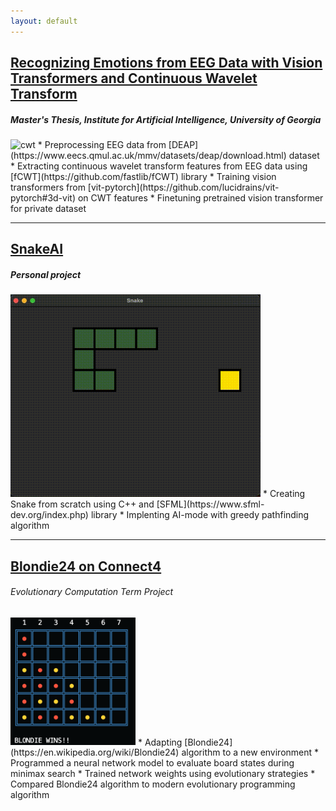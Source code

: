 ```yaml
---
layout: default
---
```


## [Recognizing Emotions from EEG Data with Vision Transformers and Continuous Wavelet Transform](https://github.com/agustin-lorenzo/emotion-recognition-thesis)
##### *Master's Thesis, Institute for Artificial Intelligence, University of Georgia*
<img src="figures/cwt.gif" alt="cwt" style="width:300px;"/>
* Preprocessing EEG data from [DEAP](https://www.eecs.qmul.ac.uk/mmv/datasets/deap/download.html) dataset
* Extracting continuous wavelet transform features from EEG data using [fCWT](https://github.com/fastlib/fCWT) library
* Training vision transformers from [vit-pytorch](https://github.com/lucidrains/vit-pytorch#3d-vit) on CWT features
* Finetuning pretrained vision transformer for private dataset

---

## [SnakeAI](https://github.com/agustin-lorenzo/snakeAI)
##### *Personal project*
<img src="figures/snake.gif" alt="snake" style="width:400px;"/>
* Creating Snake from scratch using C++ and [SFML](https://www.sfml-dev.org/index.php) library
* Implenting AI-mode with greedy pathfinding algorithm

---

## [Blondie24 on Connect4](https://github.com/Loganj5904/Connect4EP)
###### *Evolutionary Computation Term Project*
<img src = "figures/c4.png" alt="c4" style="width:200px;"/>
* Adapting [Blondie24](https://en.wikipedia.org/wiki/Blondie24) algorithm to a new environment
* Programmed a neural network model to evaluate board states during minimax search
* Trained network weights using evolutionary strategies
* Compared Blondie24 algorithm to modern evolutionary programming algorithm